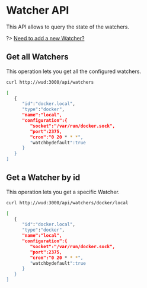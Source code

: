 # Watcher API

This API allows to query the state of the watchers.

?> [Need to add a new Watcher?](/configuration/watchers/)

## Get all Watchers

This operation lets you get all the configured watchers.

```bash
curl http://wud:3000/api/watchers

[
   {
      "id":"docker.local",
      "type":"docker",
      "name":"local",
      "configuration":{
         "socket":"/var/run/docker.sock",
         "port":2375,
         "cron":"0 20 * * *",
         "watchbydefault":true
      }
   }
]
```

## Get a Watcher by id

This operation lets you get a specific Watcher.

```bash
curl http://wud:3000/api/watchers/docker/local

[
   {
      "id":"docker.local",
      "type":"docker",
      "name":"local",
      "configuration":{
         "socket":"/var/run/docker.sock",
         "port":2375,
         "cron":"0 20 * * *",
         "watchbydefault":true
      }
   }
]
```
